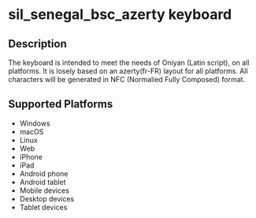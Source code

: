 sil_senegal_bsc_azerty keyboard
==============

Description
-----------

The keyboard is intended to meet the needs of Oniyan (Latin script), on all platforms.
It is losely based on an azerty(fr-FR) layout for all platforms.
All characters will be generated in NFC (Normalied Fully Composed) format.

Supported Platforms
-------------------
 * Windows
 * macOS
 * Linux
 * Web
 * iPhone
 * iPad
 * Android phone
 * Android tablet
 * Mobile devices
 * Desktop devices
 * Tablet devices

